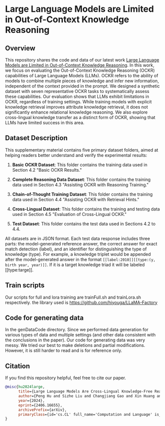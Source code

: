 # Large Language Models are Limited in Out-of-Context Knowledge Reasoning

## Overview
This repository shares the code and data of our latest work [Large Language Models are Limited in Out-of-Context Knowledge Reasoning](https://arxiv.org/pdf/2406.07393).
In this work, we focus on evaluating the Out-of-Context Knowledge Reasoning (OCKR) capabilities of Large Language Models (LLMs). OCKR refers to the ability of models to combine multiple pieces of knowledge and infer new information, independent of the context provided in the prompt. We designed a synthetic dataset with seven representative OCKR tasks to systematically assess these capabilities. Our evaluation shows that LLMs exhibit limitations in OCKR, regardless of training settings. While training models with explicit knowledge retrieval improves attribute knowledge retrieval, it does not significantly enhance relational knowledge reasoning. We also explore cross-lingual knowledge transfer as a distinct form of OCKR, showing that LLMs have limited success in this area.

## Dataset Description

This supplementary material contains five primary dataset folders, aimed at helping readers better understand and verify the experimental results:

1. **Basic OCKR Dataset**: This folder contains the training data used in Section 4.2 "Basic OCKR Results."

2. **Complete Reasoning Data Dataset**: This folder contains the training data used in Section 4.3 "Assisting OCKR with Reasoning Training."

3. **Chain-of-Thought Training Dataset**: This folder contains the training data used in Section 4.4 "Assisting OCKR with Retrieval Hints."

4. **Cross-Lingual Dataset**: This folder contains the training and testing data used in Section 4.5 "Evaluation of Cross-Lingual OCKR."

5. **Test Dataset**: This folder contains the test data used in Sections 4.2 to 4.4.

All datasets are in JSON format. Each test data response includes three parts: the model-generated reference answer, the correct answer for exact match detection (label), and an identifier for distinguishing the type of knowledge (type). For example, a knowledge triplet would be appended after the model-generated answer in the format `[[label:2010]][[type:(y, birth year, year)]]`. If it is a target knowledge triad it will be labeled [[type:targe]].


##  Train scripts

Our scripts for full and lora training are trainFull.sh and trainLora.sh respectively. the library used is https://github.com/hiyouga/LLaMA-Factory

## Code for generating data

In the genDataCode directory. Since we performed data generation for various types of data and multiple settings (and other data consistent with the conclusions in the paper). Our code for generating data was very messy. We tried our best to make deletions and partial modifications. However, it is still harder to read and is for reference only.


## Citation
If you find this repository helpful, feel free to cite our paper.
```bibtex
@misc{hu2024large,
      title={Large Language Models Are Cross-Lingual Knowledge-Free Reasoners}, 
      author={Peng Hu and Sizhe Liu and Changjiang Gao and Xin Huang and Xue Han and Junlan Feng and Chao Deng and Shujian Huang},
      year={2024},
      eprint={2406.16655},
      archivePrefix={arXiv},
      primaryClass={id='cs.CL' full_name='Computation and Language' is_active=True alt_name='cmp-lg' in_archive='cs' is_general=False description='Covers natural language processing. Roughly includes material in ACM Subject Class I.2.7. Note that work on artificial languages (programming languages, logics, formal systems) that does not explicitly address natural-language issues broadly construed (natural-language processing, computational linguistics, speech, text retrieval, etc.) is not appropriate for this area.'}
}
```
